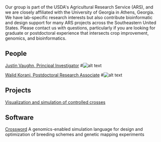 Our group is part of the USDA's Agricultural Research Service (ARS), and we are closely affiliated with the University of Georgia in Athens, Georgia.  We have lab-specific research interests but also contribute bioinformatic and design support for many ARS projects across the Southeastern United States.  Please contact us with questions, particularly if you are looking for graduate or postdoctoral experience that intersects crop improvement, genomics, and bioinformatics.  

## People
[Justin Vaughn, Principal Investigator](url)
#![alt text](./images/jnvPic1.png "Justin Vaughn")

[Walid Korani, Postdoctoral Research Associate](url)
#![alt text](./images/walidPic1.png "Walid Korani")

## Projects
[Visualization and simulation of controlled crosses](url)

## Software

[Crossword](url)
A genomics-enabled simulation language for design and optimization of breeding schemes and genetic mapping experiments




